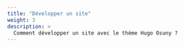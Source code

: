 ```yaml
---
title: "Développer un site"
weight: 3
description: >
  Comment développer un site avec le thème Hugo Osuny ?
---
```


